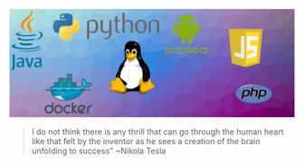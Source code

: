 
![img](background_sea_edge.webp)


> I do not think there is any thrill that can go through the human heart like that felt by the inventor as he sees a creation of the brain unfolding to success"   ~Nikola Tesla

